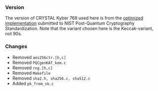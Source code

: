 ### Version


The version of CRYSTAL Kyber 768 used here is from the [optimized implementation](https://csrc.nist.gov/CSRC/media/Projects/Post-Quantum-Cryptography/documents/round-2/submissions/CRYSTALS-Kyber-Round2.zip) submitted to NIST Post-Quantum Cryptography Standardization. Note that the variant chosen here is the Keccak-variant, not 90s.

### Changes

- Removed `aes256ctr.[h,c]`
- Removed `PQCgenKAT_kem.c`
- Removed `rng.[h,c]`
- Removed `Makefile`
- Removed `sha2.h, sha256.c, sha512.c`
- Added `pk_from_sk.c`
